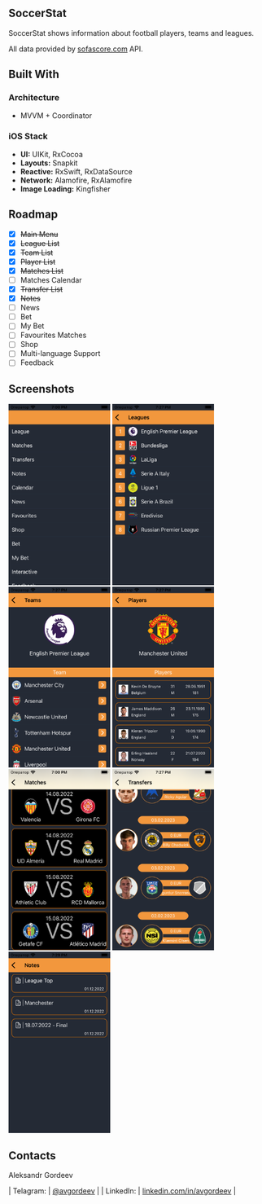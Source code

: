 ## SoccerStat

SoccerStat shows information about football players, teams and leagues. 

All data provided by [sofascore.com](https://www.sofascore.com/) API.
 

## Built With

### Architecture
- MVVM + Coordinator

### iOS Stack
- **UI:** UIKit, RxCocoa
- **Layouts:** Snapkit
- **Reactive:** RxSwift, RxDataSource
- **Network:** Alamofire, RxAlamofire
- **Image Loading:** Kingfisher

## Roadmap

- [x] ~~Main Menu~~
- [x] ~~League List~~
- [x] ~~Team List~~
- [x] ~~Player List~~
- [x] ~~Matches List~~
- [ ] Matches Calendar
- [x] ~~Transfer List~~
- [x] ~~Notes~~
- [ ] News
- [ ] Bet
- [ ] My Bet
- [ ] Favourites Matches
- [ ] Shop
- [ ] Multi-language Support
- [ ] Feedback

## Screenshots

<img src="/ScreenShots/Menu.png" alt="Menu" width="200"/>
<img src="/ScreenShots/Leagues.png" alt="Leagues" width="200"/>
<img src="/ScreenShots/Teams.png" alt="Teams" width="200"/>
<img src="/ScreenShots/Players.png" alt="Players" width="200"/>
<img src="/ScreenShots/Matches.png" alt="Matches" width="200"/>
<img src="/ScreenShots/Transfers.png" alt="Transfers" width="200"/>
<img src="/ScreenShots/Notes.png" alt="Notes" width="200"/>

## Contacts

Aleksandr Gordeev

| Telagram: | [@avgordeev](t.me/avgordeev) |
| LinkedIn: | [linkedin.com/in/avgordeev](https://www.linkedin.com/in/avgordeev/) |
